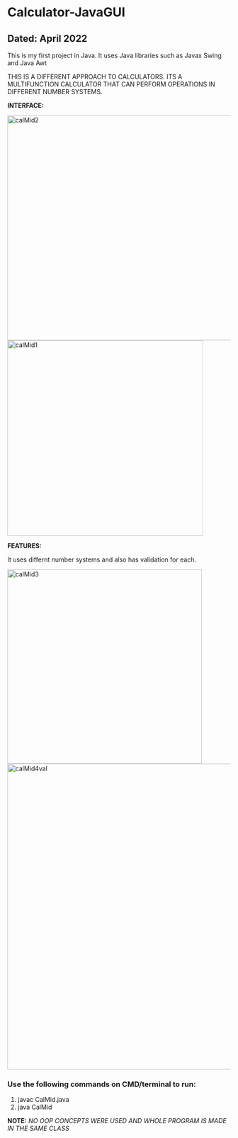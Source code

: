 # Calculator-JavaGUI
<h2>Dated: April 2022 </h2>
This is my first project in Java.
It uses Java libraries such as Javax Swing and Java Awt

THIS IS A DIFFERENT APPROACH TO CALCULATORS. ITS A MULTIFUNCTION CALCULATOR THAT CAN PERFORM OPERATIONS IN DIFFERENT NUMBER SYSTEMS.

**INTERFACE:**

<img width="508" alt="calMid2" src="https://github.com/rafayhanan/Calculator-JavaGUI/assets/125734630/ba6e394a-9ae3-44ec-b73d-3a9c1f9ce7af">
<img width="442" alt="calMid1" src="https://github.com/rafayhanan/Calculator-JavaGUI/assets/125734630/f878509b-7739-49e0-9321-33b2f4494325">

**FEATURES:**

It uses differnt number systems and also has validation for each.

<img width="439" alt="calMid3" src="https://github.com/rafayhanan/Calculator-JavaGUI/assets/125734630/e7d5b5b8-d379-4871-87fd-ff82c0887b80">
<img width="691" alt="calMid4val" src="https://github.com/rafayhanan/Calculator-JavaGUI/assets/125734630/003fad5c-4344-4847-8778-32a41f8c6ad1">

<h3> Use the following commands on CMD/terminal to run: </h3>

1. javac CalMid.java
2. java CalMid

   
**NOTE:** *NO OOP CONCEPTS WERE USED AND WHOLE PROGRAM IS MADE IN THE SAME CLASS*
